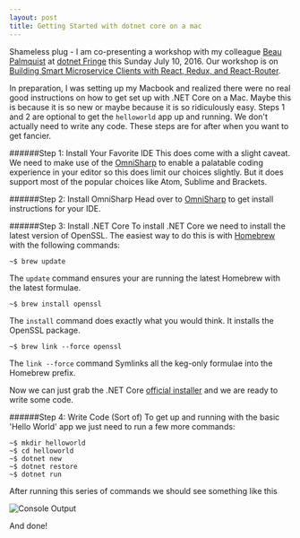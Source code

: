 ```yaml
--- 
layout: post 
title: Getting Started with dotnet core on a mac
--- 
```


Shameless plug - I am co-presenting a workshop with my colleague [Beau Palmquist][1] at [dotnet Fringe][2] this Sunday July 10, 2016. Our workshop is on [Building Smart Microservice Clients with React, Redux, and React-Router][3].

In preparation, I was setting up my Macbook and realized there were no real good instructions on how to get set up with .NET Core on a Mac. Maybe this is because it is so new or maybe because it is so ridiculously easy. Steps 1 and 2 are optional to get the `helloworld` app up and running. We don't actually need to write any code. These steps are for after when you want to get fancier.

######Step 1: Install Your Favorite IDE
This does come with a slight caveat. We need to make use of the [OmniSharp][4] to enable a palatable coding experience in your editor so this does limit our choices slightly. But it does support most of the popular choices like Atom, Sublime and Brackets.

######Step 2: Install OmniSharp
Head over to [OmniSharp][4] to get install instructions for your IDE.

######Step 3: Install .NET Core
To install .NET Core we need to install the latest version of OpenSSL. The easiest way to do this is with [Homebrew][5] with the following commands:

    ~$ brew update
The `update` command ensures your are running the latest Homebrew with the latest formulae.

    ~$ brew install openssl
The `install` command does exactly what you would think. It installs the OpenSSL package.

    ~$ brew link --force openssl
The `link --force` command Symlinks all the keg-only formulae into the Homebrew prefix.

Now we can just grab the .NET Core [official installer][6] and we are ready to write some code.

######Step 4: Write Code (Sort of)
To get up and running with the basic 'Hello World' app we just need to run a few more commands:

    ~$ mkdir helloworld
    ~$ cd helloworld
    ~$ dotnet new
    ~$ dotnet restore
    ~$ dotnet run

After running this series of commands we should see something like this

![Console Output](/content/images/2016/07/Screen-Shot-2016-07-07-at-12-29-40.png)

And done! 
 
[1]: https://beaupalmquist.me/2016/07/07/workshop-at-net-fringe-2016/
[2]: http://dotnetfringe.org/
[3]: http://lanyrd.com/2016/netfringe/sfctyw/
[4]: http://www.omnisharp.net/#integrations
[5]: http://brew.sh/
[6]: https://go.microsoft.com/fwlink/?LinkID=809124